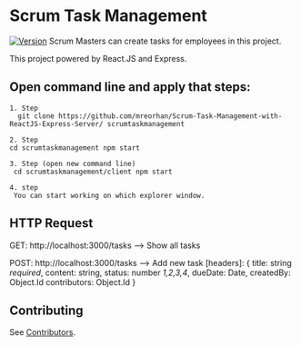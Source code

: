 # Scrum Task Management

[![Version][npm-image]][npm-url]  Scrum Masters can create tasks for employees in this project.

This project powered by React.JS and Express.

Open command line and apply that steps:
-----------
```
1. Step
  git clone https://github.com/mreorhan/Scrum-Task-Management-with-ReactJS-Express-Server/ scrumtaskmanagement

2. Step
cd scrumtaskmanagement npm start

3. Step (open new command line)
 cd scrumtaskmanagement/client npm start

4. step
 You can start working on which explorer window.
```


HTTP Request
-----------
GET: http://localhost:3000/tasks     --> Show all tasks

POST: http://localhost:3000/tasks    --> Add new task
[headers]:
{
  title:        string *required*,
  content:      string,
  status:       number *1,2,3,4*,
  dueDate:      Date,
  createdBy:    Object.Id
  contributors: Object.Id
  }
  
  Contributing
------------

See [Contributors](CONTRIBUTORS.md).

[npm-image]: https://img.shields.io/npm/v/react-toastr.svg?style=flat-square
[npm-url]: https://www.npmjs.org/package/react-toastr
